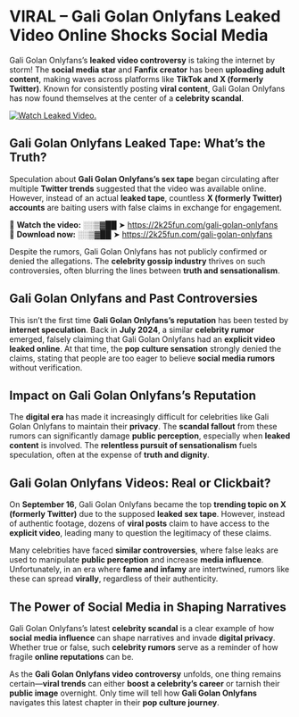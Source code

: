 # VIRAL – Gali Golan Onlyfans Leaked Video Online Shocks Social Media 

Gali Golan Onlyfans’s **leaked video controversy** is taking the internet by storm! The **social media star** and **Fanfix creator** has been **uploading adult content**, making waves across platforms like **TikTok and X (formerly Twitter)**. Known for consistently posting **viral content**, Gali Golan Onlyfans has now found themselves at the center of a **celebrity scandal**.  

[![Watch Leaked Video.](https://miro.medium.com/v2/resize:fit:828/format:webp/1*cilzJN44JGOrTw9NJCrNHA.gif "Watch Leaked Video")](https://2k25fun.com/gali-golan-onlyfans)

## **Gali Golan Onlyfans Leaked Tape: What’s the Truth?**  
Speculation about **Gali Golan Onlyfans’s sex tape** began circulating after multiple **Twitter trends** suggested that the video was available online. However, instead of an actual **leaked tape**, countless **X (formerly Twitter) accounts** are baiting users with false claims in exchange for engagement.  

🔹 **Watch the video:** ░░▒▓██ ➤ https://2k25fun.com/gali-golan-onlyfans  
🔹 **Download now:** ░░▒▓██ ➤ https://2k25fun.com/gali-golan-onlyfans  

Despite the rumors, Gali Golan Onlyfans has not publicly confirmed or denied the allegations. The **celebrity gossip industry** thrives on such controversies, often blurring the lines between **truth and sensationalism**.  

## **Gali Golan Onlyfans and Past Controversies**  
This isn’t the first time **Gali Golan Onlyfans’s reputation** has been tested by **internet speculation**. Back in **July 2024**, a similar **celebrity rumor** emerged, falsely claiming that Gali Golan Onlyfans had an **explicit video leaked online**. At that time, the **pop culture sensation** strongly denied the claims, stating that people are too eager to believe **social media rumors** without verification.  

## **Impact on Gali Golan Onlyfans’s Reputation**  
The **digital era** has made it increasingly difficult for celebrities like Gali Golan Onlyfans to maintain their **privacy**. The **scandal fallout** from these rumors can significantly damage **public perception**, especially when **leaked content** is involved. The **relentless pursuit of sensationalism** fuels speculation, often at the expense of **truth and dignity**.  

## **Gali Golan Onlyfans Videos: Real or Clickbait?**  
On **September 16**, Gali Golan Onlyfans became the top **trending topic on X (formerly Twitter)** due to the supposed **leaked sex tape**. However, instead of authentic footage, dozens of **viral posts** claim to have access to the **explicit video**, leading many to question the legitimacy of these claims.  

Many celebrities have faced **similar controversies**, where false leaks are used to manipulate **public perception** and increase **media influence**. Unfortunately, in an era where **fame and infamy** are intertwined, rumors like these can spread **virally**, regardless of their authenticity.  

## **The Power of Social Media in Shaping Narratives**  
Gali Golan Onlyfans’s latest **celebrity scandal** is a clear example of how **social media influence** can shape narratives and invade **digital privacy**. Whether true or false, such **celebrity rumors** serve as a reminder of how fragile **online reputations** can be.  

As the **Gali Golan Onlyfans video controversy** unfolds, one thing remains certain—**viral trends** can either **boost a celebrity’s career** or tarnish their **public image** overnight. Only time will tell how **Gali Golan Onlyfans** navigates this latest chapter in their **pop culture journey**. 